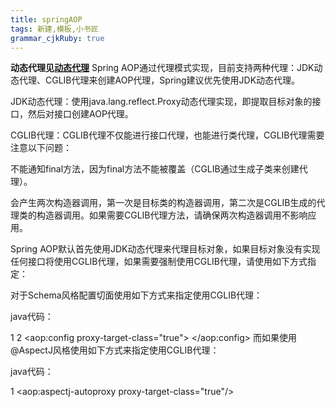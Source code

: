 ```yaml
---
title: springAOP
tags: 新建,模板,小书匠
grammar_cjkRuby: true
---
```



**动态代理见[动态代理](https://github.com/only-wjt/java/blob/master/basic/%E5%8A%A8%E6%80%81%E4%BB%A3%E7%90%86.md)**
Spring AOP通过代理模式实现，目前支持两种代理：JDK动态代理、CGLIB代理来创建AOP代理，Spring建议优先使用JDK动态代理。

JDK动态代理：使用java.lang.reflect.Proxy动态代理实现，即提取目标对象的接口，然后对接口创建AOP代理。

CGLIB代理：CGLIB代理不仅能进行接口代理，也能进行类代理，CGLIB代理需要注意以下问题：

不能通知final方法，因为final方法不能被覆盖（CGLIB通过生成子类来创建代理）。

会产生两次构造器调用，第一次是目标类的构造器调用，第二次是CGLIB生成的代理类的构造器调用。如果需要CGLIB代理方法，请确保两次构造器调用不影响应用。

Spring AOP默认首先使用JDK动态代理来代理目标对象，如果目标对象没有实现任何接口将使用CGLIB代理，如果需要强制使用CGLIB代理，请使用如下方式指定：

对于Schema风格配置切面使用如下方式来指定使用CGLIB代理：

java代码：

1
2
<aop:config proxy-target-class="true"> 
</aop:config>
而如果使用@AspectJ风格使用如下方式来指定使用CGLIB代理：

java代码：

1
<aop:aspectj-autoproxy proxy-target-class="true"/>